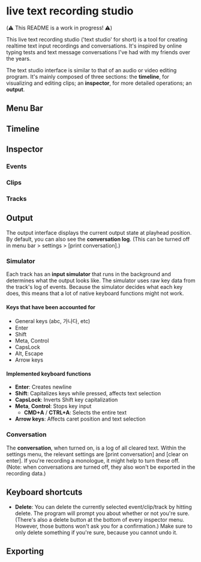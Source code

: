 # live text recording studio

(⚠️ This README is a work in progress! ⚠️)

This live text recording studio ('text studio' for short) is a tool for creating realtime text input recordings and conversations. It's inspired by online typing tests and text message conversations I've had with my friends over the years.

The text studio interface is similar to that of an audio or video editing program. It's mainly composed of three sections: the **timeline**, for visualizing and editing clips; an **inspector**, for more detailed operations; an **output**.

## Menu Bar

## Timeline

## Inspector

### Events

### Clips

### Tracks

## Output

The output interface displays the current output state at playhead position. By default, you can also see the **conversation log**. (This can be turned off in menu bar > settings > \[print conversation\].)

### Simulator

Each track has an **input simulator** that runs in the background and determines what the output looks like. The simulator uses raw key data from the track's log of events. Because the simulator decides what each key does, this means that a lot of native keyboard functions might not work.

#### Keys that have been accounted for

- General keys (abc, 가나다, etc)
- Enter
- Shift
- Meta, Control
- CapsLock
- Alt, Escape
- Arrow keys

#### Implemented keyboard functions

- **Enter**: Creates newline
- **Shift**: Capitalizes keys while pressed, affects text selection
- **CapsLock**: Inverts Shift key capitalization
- **Meta**, **Control**: Stops key input
  - **CMD+A** / **CTRL+A**: Selects the entire text
- **Arrow keys**: Affects caret position and text selection

### Conversation

The **conversation**, when turned on, is a log of all cleared text. Within the settings menu, the relevant settings are \[print conversation\] and \[clear on enter\]. If you're recording a monologue, it might help to turn these off. (Note: when conversations are turned off, they also won't be exported in the recording data.)

## Keyboard shortcuts

- **Delete**: You can delete the currently selected event/clip/track by hitting delete. The program will prompt you about whether or not you're sure. (There's also a delete button at the bottom of every inspector menu. However, those buttons won't ask you for a confirmation.) Make sure to only delete something if you're sure, because you cannot undo it.

## Exporting

